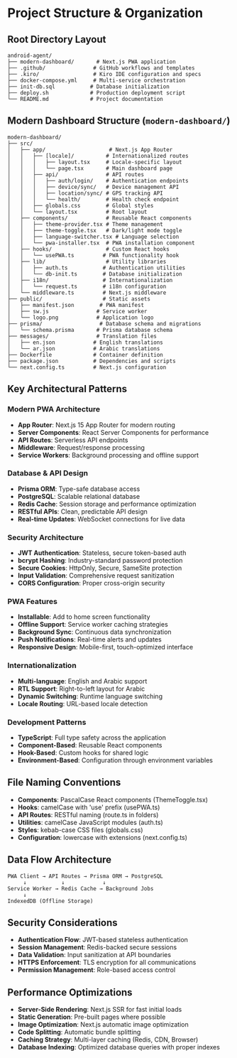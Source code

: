 # Project Structure & Organization

## Root Directory Layout
```
android-agent/
├── modern-dashboard/       # Next.js PWA application
├── .github/               # GitHub workflows and templates
├── .kiro/                 # Kiro IDE configuration and specs
├── docker-compose.yml     # Multi-service orchestration
├── init-db.sql           # Database initialization
├── deploy.sh             # Production deployment script
└── README.md             # Project documentation
```

## Modern Dashboard Structure (`modern-dashboard/`)
```
modern-dashboard/
├── src/
│   ├── app/                    # Next.js App Router
│   │   ├── [locale]/          # Internationalized routes
│   │   │   ├── layout.tsx     # Locale-specific layout
│   │   │   └── page.tsx       # Main dashboard page
│   │   ├── api/               # API routes
│   │   │   ├── auth/login/    # Authentication endpoints
│   │   │   ├── device/sync/   # Device management API
│   │   │   ├── location/sync/ # GPS tracking API
│   │   │   └── health/        # Health check endpoint
│   │   ├── globals.css        # Global styles
│   │   └── layout.tsx         # Root layout
│   ├── components/            # Reusable React components
│   │   ├── theme-provider.tsx # Theme management
│   │   ├── theme-toggle.tsx   # Dark/light mode toggle
│   │   ├── language-switcher.tsx # Language selection
│   │   └── pwa-installer.tsx  # PWA installation component
│   ├── hooks/                 # Custom React hooks
│   │   └── usePWA.ts         # PWA functionality hook
│   ├── lib/                   # Utility libraries
│   │   ├── auth.ts           # Authentication utilities
│   │   └── db-init.ts        # Database initialization
│   ├── i18n/                 # Internationalization
│   │   └── request.ts        # i18n configuration
│   └── middleware.ts         # Next.js middleware
├── public/                   # Static assets
│   ├── manifest.json        # PWA manifest
│   ├── sw.js               # Service worker
│   └── logo.png            # Application logo
├── prisma/                  # Database schema and migrations
│   └── schema.prisma       # Prisma database schema
├── messages/               # Translation files
│   ├── en.json            # English translations
│   └── ar.json            # Arabic translations
├── Dockerfile             # Container definition
├── package.json           # Dependencies and scripts
└── next.config.ts         # Next.js configuration
```

## Key Architectural Patterns

### Modern PWA Architecture
- **App Router**: Next.js 15 App Router for modern routing
- **Server Components**: React Server Components for performance
- **API Routes**: Serverless API endpoints
- **Middleware**: Request/response processing
- **Service Workers**: Background processing and offline support

### Database & API Design
- **Prisma ORM**: Type-safe database access
- **PostgreSQL**: Scalable relational database
- **Redis Cache**: Session storage and performance optimization
- **RESTful APIs**: Clean, predictable API design
- **Real-time Updates**: WebSocket connections for live data

### Security Architecture
- **JWT Authentication**: Stateless, secure token-based auth
- **bcrypt Hashing**: Industry-standard password protection
- **Secure Cookies**: HttpOnly, Secure, SameSite protection
- **Input Validation**: Comprehensive request sanitization
- **CORS Configuration**: Proper cross-origin security

### PWA Features
- **Installable**: Add to home screen functionality
- **Offline Support**: Service worker caching strategies
- **Background Sync**: Continuous data synchronization
- **Push Notifications**: Real-time alerts and updates
- **Responsive Design**: Mobile-first, touch-optimized interface

### Internationalization
- **Multi-language**: English and Arabic support
- **RTL Support**: Right-to-left layout for Arabic
- **Dynamic Switching**: Runtime language switching
- **Locale Routing**: URL-based locale detection

### Development Patterns
- **TypeScript**: Full type safety across the application
- **Component-Based**: Reusable React components
- **Hook-Based**: Custom hooks for shared logic
- **Environment-Based**: Configuration through environment variables

## File Naming Conventions
- **Components**: PascalCase React components (ThemeToggle.tsx)
- **Hooks**: camelCase with 'use' prefix (usePWA.ts)
- **API Routes**: RESTful naming (route.ts in folders)
- **Utilities**: camelCase JavaScript modules (auth.ts)
- **Styles**: kebab-case CSS files (globals.css)
- **Configuration**: lowercase with extensions (next.config.ts)

## Data Flow Architecture
```
PWA Client → API Routes → Prisma ORM → PostgreSQL
     ↓           ↓            ↓
Service Worker → Redis Cache → Background Jobs
     ↓
IndexedDB (Offline Storage)
```

## Security Considerations
- **Authentication Flow**: JWT-based stateless authentication
- **Session Management**: Redis-backed secure sessions
- **Data Validation**: Input sanitization at API boundaries
- **HTTPS Enforcement**: TLS encryption for all communications
- **Permission Management**: Role-based access control

## Performance Optimizations
- **Server-Side Rendering**: Next.js SSR for fast initial loads
- **Static Generation**: Pre-built pages where possible
- **Image Optimization**: Next.js automatic image optimization
- **Code Splitting**: Automatic bundle splitting
- **Caching Strategy**: Multi-layer caching (Redis, CDN, Browser)
- **Database Indexing**: Optimized database queries with proper indexes